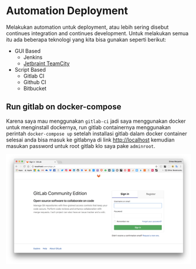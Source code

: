# Automation Deployment

Melakukan automation untuk deployment, atau lebih sering disebut continues integration and continues development. Untuk melakukan semua itu ada beberapa teknologi yang kita bisa gunakan seperti berikut:

- GUI Based
    - Jenkins
    - [Jetbraint TeamCity](https://www.jetbrains.com/teamcity)
- Script Based
    - Gitlab CI
    - Github CI
    - Bitbucket

## Run gitlab on docker-compose

Karena saya mau menggunakan `gitlab-ci` jadi saya menggunakan docker untuk menginstall dockernya, run gitlab containernya menggunakan perintah `docker-compose up` setelah installasi gitlab dalam docker container selesai anda bisa masuk ke gitlabnya di link [http://localhost](http://localhost:80) kemudian masukan password untuk root gitlab klo saya pake `adminroot`.

![install gitlab](imgs/intro-gitlab-install.png)
